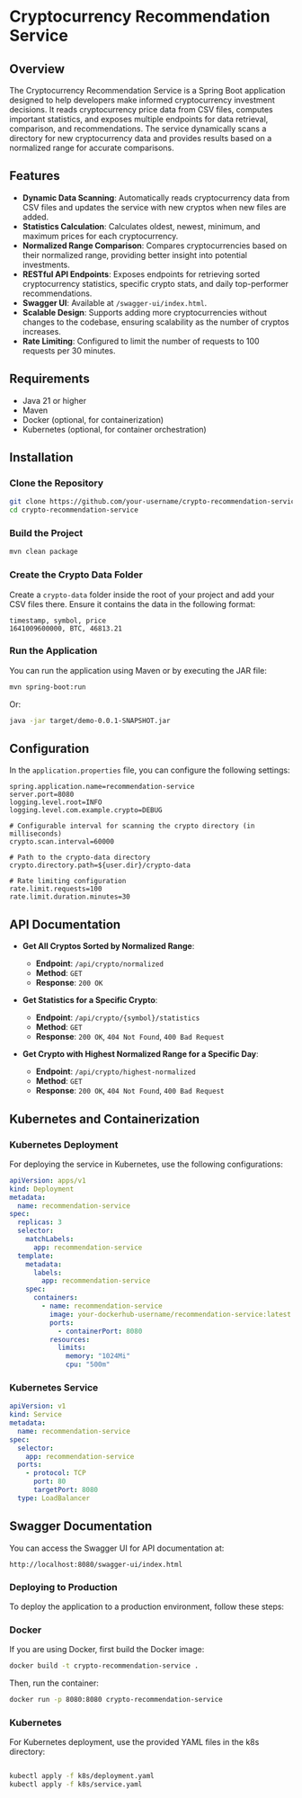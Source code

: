 
# Cryptocurrency Recommendation Service

## Overview

The Cryptocurrency Recommendation Service is a Spring Boot application designed to help developers make informed cryptocurrency investment decisions. It reads cryptocurrency price data from CSV files, computes important statistics, and exposes multiple endpoints for data retrieval, comparison, and recommendations. The service dynamically scans a directory for new cryptocurrency data and provides results based on a normalized range for accurate comparisons.

## Features

- **Dynamic Data Scanning**: Automatically reads cryptocurrency data from CSV files and updates the service with new cryptos when new files are added.
- **Statistics Calculation**: Calculates oldest, newest, minimum, and maximum prices for each cryptocurrency.
- **Normalized Range Comparison**: Compares cryptocurrencies based on their normalized range, providing better insight into potential investments.
- **RESTful API Endpoints**: Exposes endpoints for retrieving sorted cryptocurrency statistics, specific crypto stats, and daily top-performer recommendations.
- **Swagger UI**: Available at `/swagger-ui/index.html`.
- **Scalable Design**: Supports adding more cryptocurrencies without changes to the codebase, ensuring scalability as the number of cryptos increases.
- **Rate Limiting**: Configured to limit the number of requests to 100 requests per 30 minutes.

## Requirements

- Java 21 or higher
- Maven
- Docker (optional, for containerization)
- Kubernetes (optional, for container orchestration)

## Installation

### Clone the Repository

```bash
git clone https://github.com/your-username/crypto-recommendation-service.git
cd crypto-recommendation-service
```

### Build the Project

```bash
mvn clean package
```

### Create the Crypto Data Folder

Create a `crypto-data` folder inside the root of your project and add your CSV files there. Ensure it contains the data in the following format:

```
timestamp, symbol, price
1641009600000, BTC, 46813.21
```

### Run the Application

You can run the application using Maven or by executing the JAR file:

```bash
mvn spring-boot:run
```

Or:

```bash
java -jar target/demo-0.0.1-SNAPSHOT.jar
```

## Configuration

In the `application.properties` file, you can configure the following settings:

```properties
spring.application.name=recommendation-service
server.port=8080
logging.level.root=INFO
logging.level.com.example.crypto=DEBUG

# Configurable interval for scanning the crypto directory (in milliseconds)
crypto.scan.interval=60000

# Path to the crypto-data directory
crypto.directory.path=${user.dir}/crypto-data

# Rate limiting configuration
rate.limit.requests=100
rate.limit.duration.minutes=30
```

## API Documentation

- **Get All Cryptos Sorted by Normalized Range**:
  - **Endpoint**: `/api/crypto/normalized`
  - **Method**: `GET`
  - **Response**: `200 OK`

- **Get Statistics for a Specific Crypto**:
  - **Endpoint**: `/api/crypto/{symbol}/statistics`
  - **Method**: `GET`
  - **Response**: `200 OK`, `404 Not Found`, `400 Bad Request`

- **Get Crypto with Highest Normalized Range for a Specific Day**:
  - **Endpoint**: `/api/crypto/highest-normalized`
  - **Method**: `GET`
  - **Response**: `200 OK`, `404 Not Found`, `400 Bad Request`

## Kubernetes and Containerization

### Kubernetes Deployment

For deploying the service in Kubernetes, use the following configurations:

```yaml
apiVersion: apps/v1
kind: Deployment
metadata:
  name: recommendation-service
spec:
  replicas: 3
  selector:
    matchLabels:
      app: recommendation-service
  template:
    metadata:
      labels:
        app: recommendation-service
    spec:
      containers:
        - name: recommendation-service
          image: your-dockerhub-username/recommendation-service:latest
          ports:
            - containerPort: 8080
          resources:
            limits:
              memory: "1024Mi"
              cpu: "500m"
```

### Kubernetes Service

```yaml
apiVersion: v1
kind: Service
metadata:
  name: recommendation-service
spec:
  selector:
    app: recommendation-service
  ports:
    - protocol: TCP
      port: 80
      targetPort: 8080
  type: LoadBalancer
```

## Swagger Documentation

You can access the Swagger UI for API documentation at:

```
http://localhost:8080/swagger-ui/index.html
```

### Deploying to Production
To deploy the application to a production environment, follow these steps:

### Docker
If you are using Docker, first build the Docker image:

```bash
docker build -t crypto-recommendation-service .
```

Then, run the container:

```bash
docker run -p 8080:8080 crypto-recommendation-service
```
### Kubernetes
For Kubernetes deployment, use the provided YAML files in the k8s directory:

```bash

kubectl apply -f k8s/deployment.yaml
kubectl apply -f k8s/service.yaml
```

